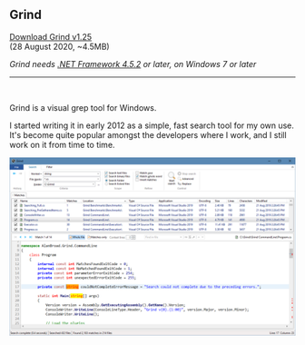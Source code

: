 ## Grind

[Download Grind v1.25](https://github.com/Arjailer/arjailer.github.io/releases/download/Grind/Grind.Setup.exe)
<br />
(28 August 2020, ~4.5MB)

_Grind needs [.NET Framework 4.5.2](https://dotnet.microsoft.com/download) or later, on Windows 7 or later_

---

<br />

Grind is a visual grep tool for Windows.

I started writing it in early 2012 as a simple, fast search tool for my own use. It's become quite popular amongst the developers where I work, and I still work on it from time to time.

![Grind screenshot](Grind1.png)

